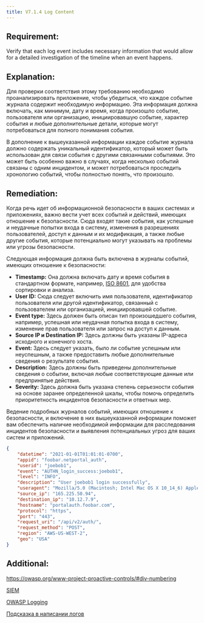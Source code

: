 ```yaml
---
title: V7.1.4 Log Content
---
```







## Requirement:

Verify that each log event includes necessary information that would allow for a detailed investigation of the timeline when an event happens.

## Explanation:

Для проверки соответствия этому требованию необходимо проанализировать приложение, чтобы убедиться, что каждое событие журнала содержит необходимую информацию. Эта информация должна включать, как минимум, дату и время, когда произошло событие, пользователя или организацию, инициировавшую событие, характер события и любые дополнительные детали, которые могут потребоваться для полного понимания события.

В дополнение к вышеуказанной информации каждое событие журнала должно содержать уникальный идентификатор, который может быть использован для связи события с другими связанными событиями. Это может быть особенно важно в случаях, когда несколько событий связаны с одним инцидентом, и может потребоваться проследить хронологию событий, чтобы полностью понять, что произошло.


## Remediation:

Когда речь идет об информационной безопасности в ваших системах и приложениях, важно вести учет всех событий и действий, имеющих отношение к безопасности. Сюда входят такие события, как успешные и неудачные попытки входа в систему, изменения в разрешениях пользователей, доступ к данным и их модификация, а также любые другие события, которые потенциально могут указывать на проблемы или угрозы безопасности.

Следующая информация должна быть включена в журналы событий, имеющих отношение к безопасности:

- **Timestamp:** Она должна включать дату и время события в стандартном формате, например, [ISO 8601](https://www.iso.org/iso-8601-date-and-time-format.html), для удобства сортировки и анализа.
- **User ID:** Сюда следует включить имя пользователя, идентификатор пользователя или другой идентификатор, связанный с пользователем или организацией, инициировавшей событие.
- **Event type:** Здесь должен быть описан тип произошедшего события, например, успешная или неудачная попытка входа в систему, изменение прав пользователя или запрос на доступ к данным.
- **Source IP и Destination IP:** Здесь должны быть указаны IP-адреса исходного и конечного хоста.
- **Event:** Здесь следует указать, было ли событие успешным или неуспешным, а также предоставить любые дополнительные сведения о результате события.
- **Description:** Здесь должны быть приведены дополнительные сведения о событии, включая любые соответствующие данные или предпринятые действия.
- **Severity:** Здесь должна быть указана степень серьезности события на основе заранее определенной шкалы, чтобы помочь определить приоритетность инцидентов безопасности и ответных мер.


Ведение подробных журналов событий, имеющих отношение к безопасности, и включение в них вышеуказанной информации поможет вам обеспечить наличие необходимой информации для расследования инцидентов безопасности и выявления потенциальных угроз для ваших систем и приложений.


```json
{
    "datetime": "2021-01-01T01:01:01-0700",
    "appid": "foobar.netportal_auth",
    "userid": "joebob1",     
    "event": "AUTHN_login_success:joebob1",
    "level": "INFO",
    "description": "User joebob1 login successfully",
    "useragent": "Mozilla/5.0 (Macintosh; Intel Mac OS X 10_14_6) AppleWebKit/537.36 (KHTML, like Gecko) Chrome/78.0.3904.108 Safari/537.36",
    "source_ip": "165.225.50.94",
    "destination_ip": "10.12.7.9",
    "hostname": "portalauth.foobar.com",
    "protocol": "https",
    "port": "443",
    "request_uri": "/api/v2/auth/",
    "request_method": "POST",
    "region": "AWS-US-WEST-2",
    "geo": "USA"
}
```





## Additional:

https://owasp.org/www-project-proactive-controls/#div-numbering

[SIEM](https://www.ibm.com/topics/siem)

[OWASP Logging](https://cheatsheetseries.owasp.org/cheatsheets/Logging_Cheat_Sheet.html)

[Подсказка в написании логов](https://habr.com/ru/articles/327834/)







